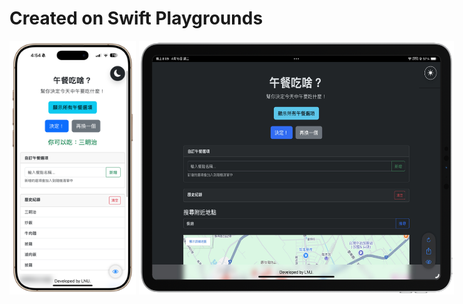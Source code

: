 # Created on Swift Playgrounds
<div style="display: flex; gap: 5px;">
  <img src="https://raw.githubusercontent.com/ian20040409/Lunch-webview-swift/refs/heads/main/IMG_0069_new.png" width="40%">
  <img src="https://raw.githubusercontent.com/ian20040409/Lunch-webview-swift/refs/heads/main/IMG_0034-landscape.png" width="100%">
</div>

